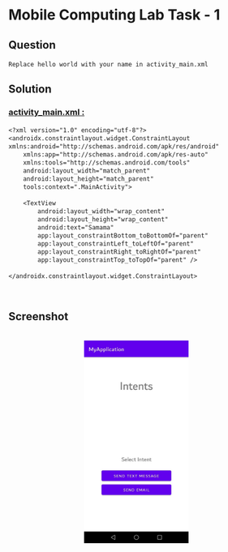 # Mobile Computing Lab Task - 1

## Question

```
Replace hello world with your name in activity_main.xml
```

## Solution

### [activity_main.xml :](./MyApplication/app/src/main/res/layout/activity_main.xml)

```
<?xml version="1.0" encoding="utf-8"?>
<androidx.constraintlayout.widget.ConstraintLayout xmlns:android="http://schemas.android.com/apk/res/android"
    xmlns:app="http://schemas.android.com/apk/res-auto"
    xmlns:tools="http://schemas.android.com/tools"
    android:layout_width="match_parent"
    android:layout_height="match_parent"
    tools:context=".MainActivity">

    <TextView
        android:layout_width="wrap_content"
        android:layout_height="wrap_content"
        android:text="Samama"
        app:layout_constraintBottom_toBottomOf="parent"
        app:layout_constraintLeft_toLeftOf="parent"
        app:layout_constraintRight_toRightOf="parent"
        app:layout_constraintTop_toTopOf="parent" />

</androidx.constraintlayout.widget.ConstraintLayout>
```

<br/>

## Screenshot

<br/>

<div align="center">
    <a href="screenshot.png">
        <img src="screenshot.png" alt="screenshot[0]" height="400px">
    </a>
</div>
